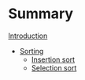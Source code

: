 # Summary

[Introduction](README.md)

- [Sorting](sorting/README.md)
    - [Insertion sort](sorting/insertion_sort.md)
    - [Selection sort](sorting/selection_sort.md)
